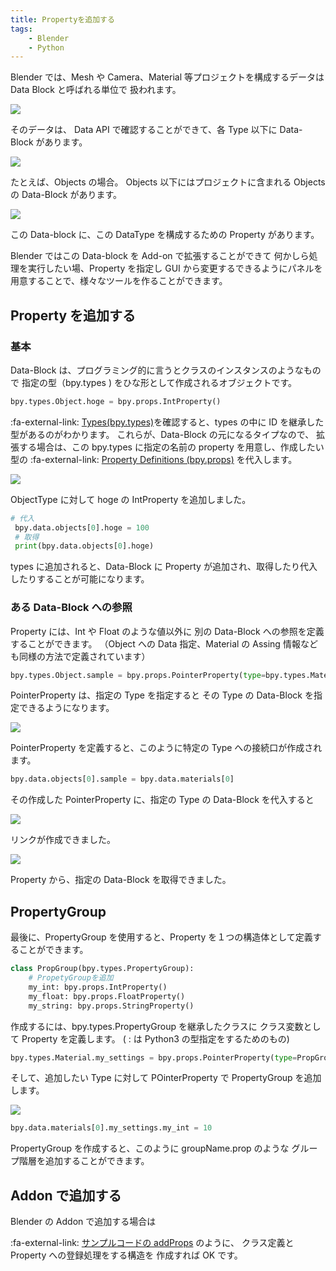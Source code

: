 ```yaml
---
title: Propertyを追加する
tags:
    - Blender
    - Python
---
```


Blender では、Mesh や Camera、Material 等プロジェクトを構成するデータは Data Block と呼ばれる単位で
扱われます。

![](https://gyazo.com/c596e05e454798da8f0235c9f1717182.png)

そのデータは、 Data API で確認することができて、各 Type 以下に Data-Block があります。

![](https://gyazo.com/248a76bb844e0de867ad3535a9304c27.png)

たとえば、Objects の場合。
Objects 以下にはプロジェクトに含まれる Objects の Data-Block があります。

![](https://gyazo.com/62adceeb8aa4db2e00e3b41b814efe05.png)

この Data-block に、この DataType を構成するための Property があります。

Blender ではこの Data-block を Add-on で拡張することができて
何かしら処理を実行したい場、Property を指定し
GUI から変更するできるようにパネルを用意することで、様々なツールを作ることができます。

## Property を追加する

### 基本

Data-Block は、プログラミング的に言うとクラスのインスタンスのようなもので
指定の型（bpy.types ) をひな形として作成されるオブジェクトです。

```python
bpy.types.Object.hoge = bpy.props.IntProperty()
```

:fa-external-link: [Types(bpy.types)](https://docs.blender.org/api/current/bpy.types.html)を確認すると、types の中に ID を継承した型があるのがわかります。
これらが、Data-Block の元になるタイプなので、
拡張する場合は、この bpy.types に指定の名前の property を用意し、作成したい型の :fa-external-link: [Property Definitions (bpy.props)](https://docs.blender.org/api/current/bpy.props.html) を代入します。

![](https://gyazo.com/723d784055e4a83edb06a3b3acae3ea9.png)

ObjectType に対して hoge の IntProperty を追加しました。

```python
# 代入
 bpy.data.objects[0].hoge = 100
 # 取得
 print(bpy.data.objects[0].hoge)
```

types に追加されると、Data-Block に Property が追加され、取得したり代入したりすることが可能になります。

### ある Data-Block への参照

Property には、Int や Float のような値以外に
別の Data-Block への参照を定義することができます。
（Object への Data 指定、Material の Assing 情報なども同様の方法で定義されています）

```python
bpy.types.Object.sample = bpy.props.PointerProperty(type=bpy.types.Material)
```

PointerProperty は、指定の Type を指定すると
その Type の Data-Block を指定できるようになります。

![](https://gyazo.com/2a97ca84a54dbe4d41ed057e9bc0e52d.png)

PointerProperty を定義すると、このように特定の Type への接続口が作成されます。

```python
bpy.data.objects[0].sample = bpy.data.materials[0]
```

その作成した PointerProperty に、指定の Type の Data-Block を代入すると

![](https://gyazo.com/f654a92d1056a6401e39d3d3900f7eef.png)

リンクが作成できました。

![](https://gyazo.com/b19b93325fc40974ae113a606d00f161.png)

Property から、指定の Data-Block を取得できました。

## PropertyGroup

最後に、PropertyGroup を使用すると、Property を１つの構造体として定義することができます。

```python
class PropGroup(bpy.types.PropertyGroup):
    # PropetyGroupを追加
    my_int: bpy.props.IntProperty()
    my_float: bpy.props.FloatProperty()
    my_string: bpy.props.StringProperty()
```

作成するには、bpy.types.PropertyGroup を継承したクラスに
クラス変数として Property を定義します。
( : は Python3 の型指定をするためのもの)

```python
bpy.types.Material.my_settings = bpy.props.PointerProperty(type=PropGroup)
```

そして、追加したい Type に対して POinterProperty で PropertyGroup を追加します。

![](https://gyazo.com/19e6ba3fd10950117e477b6228157f8f.png)

```python
bpy.data.materials[0].my_settings.my_int = 10
```

PropertyGroup を作成すると、このように groupName.prop のような
グループ階層を追加することができます。

## Addon で追加する

Blender の Addon で追加する場合は

:fa-external-link: [サンプルコードの addProps](https://fereria.github.io/reincarnation_tech/65_SampleCode/blender_samplecode/SampleAddon/addProps/) のように、 クラス定義と Property への登録処理をする構造を
作成すれば OK です。
